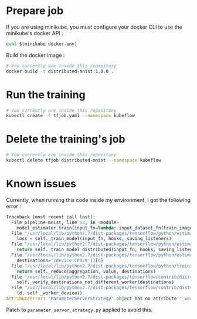 # Prepare job

If you are using minikube, you must configure your docker CLI to use the minikube's docker API :

```bash
eval $(minikube docker-env)
```

Build the docker image :

```bash
# You currently are inside this repository
docker build -t distributed-mnist:1.0.0 .
```

# Run the training

```bash
# You currently are inside this repository
kubectl create -f tfjob.yaml --namespace kubeflow
```

# Delete the training's job

```bash
# You currently are inside this repository
kubectl delete tfjob distributed-mnist --namespace kubeflow
```

# Known issues

Currently, when running this code inside my environment, I got the following error :
```python
Traceback (most recent call last):
  File pipeline-mnist, line 53, in <module>
    model_estimator.train(input_fn=lambda: input_dataset_fn(train_images, train_labels), steps=2000)
  File "/usr/local/lib/python2.7/dist-packages/tensorflow/python/estimator/estimator.py", line 354, in train
    loss = self._train_model(input_fn, hooks, saving_listeners)
  File "/usr/local/lib/python2.7/dist-packages/tensorflow/python/estimator/estimator.py", line 1205, in _train_model
    return self._train_model_distributed(input_fn, hooks, saving_listeners)
  File "/usr/local/lib/python2.7/dist-packages/tensorflow/python/estimator/estimator.py", line 1321, in _train_model_distributed
    destinations='/device:CPU:0'))[0]
  File "/usr/local/lib/python2.7/dist-packages/tensorflow/python/training/distribute.py", line 751, in reduce
    return self._reduce(aggregation, value, destinations)
  File "/usr/local/lib/python2.7/dist-packages/tensorflow/contrib/distribute/python/parameter_server_strategy.py", line 305, in _reduce
    self._verify_destinations_not_different_worker(destinations)
  File "/usr/local/lib/python2.7/dist-packages/tensorflow/contrib/distribute/python/parameter_server_strategy.py", line 302, in _verify_destinations_not_different_worker
    (d, self._worker_device))
AttributeError: 'ParameterServerStrategy' object has no attribute '_worker_device'
```

Patch to `parameter_server_strategy.py` applied to avoid this.